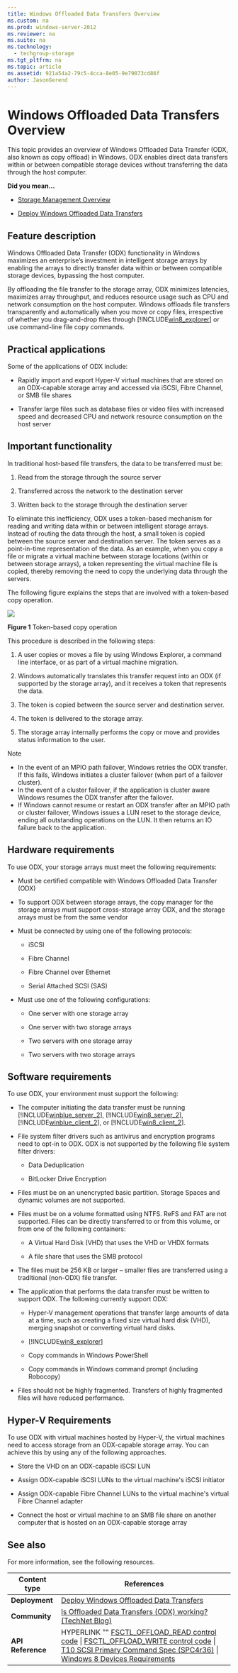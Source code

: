 ```yaml
---
title: Windows Offloaded Data Transfers Overview
ms.custom: na
ms.prod: windows-server-2012
ms.reviewer: na
ms.suite: na
ms.technology: 
  - techgroup-storage
ms.tgt_pltfrm: na
ms.topic: article
ms.assetid: 921a54a2-79c5-4cca-8e05-9e79073cd86f
author: JasonGerend
---
```

# Windows Offloaded Data Transfers Overview
This topic provides an overview of Windows Offloaded Data Transfer \(ODX, also known as copy offload\) in Windows. ODX enables direct data transfers within or between compatible storage devices without transferring the data through the host computer.  
  
**Did you mean…**  
  
-   [Storage Management Overview](assetId:///d8442e86-3b63-44e0-b36c-7981643999f8)  
  
-   [Deploy Windows Offloaded Data Transfers](../Topic/Deploy-Windows-Offloaded-Data-Transfers.md)  
  
## <a name="BKMK_OVER"></a>Feature description  
Windows Offloaded Data Transfer \(ODX\) functionality in Windows maximizes an enterprise’s investment in intelligent storage arrays by enabling the arrays to directly transfer data within or between compatible storage devices, bypassing the host computer.  
  
By offloading the file transfer to the storage array, ODX minimizes latencies, maximizes array throughput, and reduces resource usage such as CPU and network consumption on the host computer. Windows offloads file transfers transparently and automatically when you move or copy files, irrespective of whether you drag\-and\-drop files through [!INCLUDE[win8_explorer](../Token/win8_explorer_md.md)] or use command\-line file copy commands.  
  
## Practical applications  
Some of the applications of ODX include:  
  
-   Rapidly import and export Hyper\-V virtual machines that are stored on an ODX\-capable storage array and accessed via iSCSI, Fibre Channel, or SMB file shares  
  
-   Transfer large files such as database files or video files with increased speed and decreased CPU and network resource consumption on the host server  
  
## Important functionality  
In traditional host\-based file transfers, the data to be transferred must be:  
  
1.  Read from the storage through the source server  
  
2.  Transferred across the network to the destination server  
  
3.  Written back to the storage through the destination server  
  
To eliminate this inefficiency, ODX uses a token\-based mechanism for reading and writing data within or between intelligent storage arrays. Instead of routing the data through the host, a small token is copied between the source server and destination server. The token serves as a point\-in\-time representation of the data. As an example, when you copy a file or migrate a virtual machine between storage locations \(within or between storage arrays\), a token representing the virtual machine file is copied, thereby removing the need to copy the underlying data through the servers.  
  
The following figure explains the steps that are involved with a token\-based copy operation.  
  
![](../Image/1_CopyOffload_Rev_Guide.jpg)  
  
**Figure 1** Token\-based copy operation  
  
This procedure is described in the following steps:  
  
1.  A user copies or moves a file by using Windows Explorer, a command line interface, or as part of a virtual machine migration.  
  
2.  Windows automatically translates this transfer request into an ODX \(if supported by the storage array\), and it receives a token that represents the data.  
  
3.  The token is copied between the source server and destination server.  
  
4.  The token is delivered to the storage array.  
  
5.  The storage array internally performs the copy or move and provides status information to the user.  
  
> [!NOTE]  
> -   In the event of an MPIO path failover, Windows retries the ODX transfer. If this fails, Windows initiates a cluster failover \(when part of a failover cluster\).  
> -   In the event of a cluster failover, if the application is cluster aware Windows resumes the ODX transfer after the failover.  
> -   If Windows cannot resume or restart an ODX transfer after an MPIO path or cluster failover, Windows issues a LUN reset to the storage device, ending all outstanding operations on the LUN. It then returns an IO failure back to the application.  
  
## Hardware requirements  
To use ODX, your storage arrays must meet the following requirements:  
  
-   Must be certified compatible with Windows Offloaded Data Transfer \(ODX\)  
  
-   To support ODX between storage arrays, the copy manager for the storage arrays must support cross\-storage array ODX, and the storage arrays must be from the same vendor  
  
-   Must be connected by using one of the following protocols:  
  
    -   iSCSI  
  
    -   Fibre Channel  
  
    -   Fibre Channel over Ethernet  
  
    -   Serial Attached SCSI \(SAS\)  
  
-   Must use one of the following configurations:  
  
    -   One server with one storage array  
  
    -   One server with two storage arrays  
  
    -   Two servers with one storage array  
  
    -   Two servers with two storage arrays  
  
## Software requirements  
To use ODX, your environment must support the following:  
  
-   The computer initiating the data transfer must be running [!INCLUDE[winblue_server_2](../Token/winblue_server_2_md.md)], [!INCLUDE[win8_server_2](../Token/win8_server_2_md.md)], [!INCLUDE[winblue_client_2](../Token/winblue_client_2_md.md)], or [!INCLUDE[win8_client_2](../Token/win8_client_2_md.md)].  
  
-   File system filter drivers such as antivirus and encryption programs need to opt\-in to ODX. ODX is not supported by the following file system filter drivers:  
  
    -   Data Deduplication  
  
    -   BitLocker Drive Encryption  
  
-   Files must be on an unencrypted basic partition. Storage Spaces and dynamic volumes are not supported.  
  
-   Files must be on a volume formatted using NTFS. ReFS and FAT are not supported. Files can be directly transferred to or from this volume, or from one of the following containers:  
  
    -   A Virtual Hard Disk \(VHD\) that uses the VHD or VHDX formats  
  
    -   A file share that uses the SMB protocol  
  
-   The files must be 256 KB or larger – smaller files are transferred using a traditional \(non\-ODX\) file transfer.  
  
-   The application that performs the data transfer must be written to support ODX. The following currently support ODX:  
  
    -   Hyper\-V management operations that transfer large amounts of data at a time, such as creating a fixed size virtual hard disk \(VHD\), merging snapshot or converting virtual hard disks.  
  
    -   [!INCLUDE[win8_explorer](../Token/win8_explorer_md.md)]  
  
    -   Copy commands in Windows PowerShell  
  
    -   Copy commands in Windows command prompt \(including Robocopy\)  
  
-   Files should not be highly fragmented. Transfers of highly fragmented files will have reduced performance.  
  
## Hyper\-V Requirements  
To use ODX with virtual machines hosted by Hyper\-V, the virtual machines need to access storage from an ODX\-capable storage array. You can achieve this by using any of the following approaches.  
  
-   Store the VHD on an ODX\-capable iSCSI LUN  
  
-   Assign ODX\-capable iSCSI LUNs to the virtual machine's iSCSI initiator  
  
-   Assign ODX\-capable Fibre Channel LUNs to the virtual machine's virtual Fibre Channel adapter  
  
-   Connect the host or virtual machine to an SMB file share on another computer that is hosted on an ODX\-capable storage array  
  
## <a name="BKMK_LINKS"></a>See also  
For more information, see the following resources.  
  
|Content type|References|  
|----------------|--------------|  
|**Deployment**|[Deploy Windows Offloaded Data Transfers](../Topic/Deploy-Windows-Offloaded-Data-Transfers.md)|  
|**Community**|[Is Offloaded Data Transfers \(ODX\) working? \(TechNet Blog\)](http://blogs.technet.com/b/askcore/archive/2014/06/26/is-offloaded-data-transfers-odx-working.aspx)|  
|**API Reference**|HYPERLINK "" [FSCTL\_OFFLOAD\_READ control code](http://msdn.microsoft.com/library/windows/hardware/hh451101.aspx) &#124; [FSCTL\_OFFLOAD\_WRITE control code](http://msdn.microsoft.com/library/windows/hardware/hh451122.aspx) &#124; [T10 SCSI Primary Command Spec \(SPC4r36\)](http://www.t10.org/cgi-bin/ac.pl?t=f&f=spc4r36.pdf) &#124; [Windows 8 Devices Requirements](http://msdn.microsoft.com/library/windows/hardware/hh748188)|  
  
